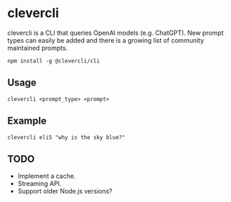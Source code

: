# clevercli

clevercli is a CLI that queries OpenAI models (e.g. ChatGPT). New prompt types can easily be added and there is a growing list of community maintained prompts.

```console
npm install -g @clevercli/cli
```

## Usage

```console
clevercli <prompt_type> <prompt>
```

## Example

```console
clevercli eli5 "why is the sky blue?"
```

## TODO

- Implement a cache.
- Streaming API.
- Support older Node.js versions?
